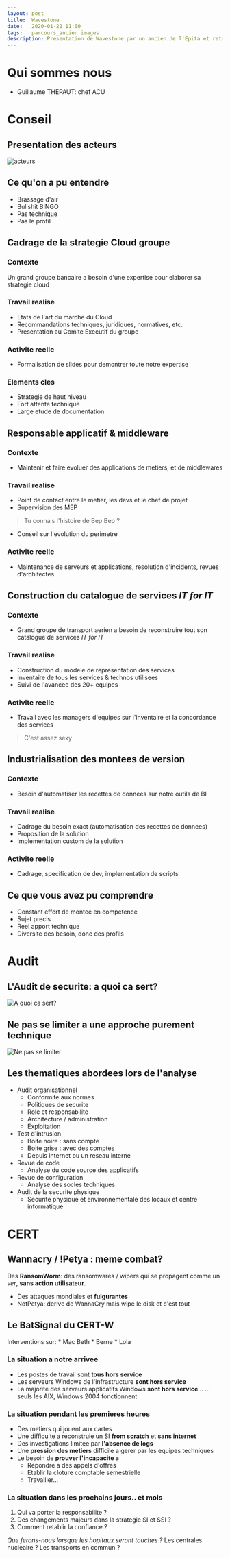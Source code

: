 ```yaml
---
layout: post
title:  Wavestone
date:   2020-01-22 11:00
tags:   parcours_ancien images
description: Presentation de Wavestone par un ancien de l'Epita et retours d'experience
---
```

# Qui sommes nous
* Guillaume THEPAUT: chef ACU

# Conseil
## Presentation des acteurs
![acteurs](/entreprise/assets/images/acteurs.jpg)
## Ce qu'on a pu entendre
* Brassage d'air
* Bullshit BINGO
* Pas technique
* Pas le profil

## Cadrage de la strategie Cloud groupe
### Contexte
Un grand groupe bancaire a besoin d'une expertise pour elaborer sa strategie cloud 
### Travail realise
* Etats de l'art du marche du Cloud
* Recommandations techniques, juridiques, normatives, etc.
* Presentation au Comite Executif du groupe
### Activite reelle
* Formalisation de slides pour demontrer toute notre expertise
### Elements cles
* Strategie de haut niveau
* Fort attente technique
* Large etude de documentation

## Responsable applicatif & middleware

### Contexte
* Maintenir et faire evoluer des applications de metiers, et de middlewares

### Travail realise
* Point de contact entre le metier, les devs et le chef de projet
* Supervision des MEP
> Tu connais l'histoire de Bep Bep ?
* Conseil sur l'evolution du perimetre

### Activite reelle
* Maintenance de serveurs et applications, resolution d'incidents, revues d'architectes

## Construction du catalogue de services *IT for IT*
### Contexte
* Grand groupe de transport aerien a besoin de reconstruire tout son catalogue de services *IT for IT*
### Travail realise
* Construction du modele de representation des services
* Inventaire de tous les services & technos utilisees
* Suivi de l'avancee des 20+ equipes
### Activite reelle
* Travail avec les managers d'equipes sur l'inventaire et la concordance des services
> C'est assez sexy

## Industrialisation des montees de version
### Contexte
* Besoin d'automatiser les recettes de donnees sur notre outils de BI

### Travail realise
* Cadrage du besoin exact (automatisation des recettes de donnees)
* Proposition de la solution
* Implementation custom de la solution

### Activite reelle
* Cadrage, specification de dev, implementation de scripts

## Ce que vous avez pu comprendre
* Constant effort de montee en competence
* Sujet precis
* Reel apport technique
* Diversite des besoin, donc des profils

# Audit
## L'Audit de securite: a quoi ca sert?
![A quoi ca sert?](/entreprise/assets/images/casert.jpg)

## Ne pas se limiter a une approche purement technique
![Ne pas se limiter](/entreprise/assets/images/limite.jpg)

## Les thematiques abordees lors de l'analyse
* Audit organisationnel
    * Conformite aux normes
    * Politiques de securite
    * Role et responsabilite
    * Architecture / administration
    * Exploitation
* Test d'intrusion
    * Boite noire : sans compte
    * Boite grise : avec des comptes
    * Depuis internet ou un reseau interne
* Revue de code
    * Analyse du code source des applicatifs
* Revue de configuration
    * Analyse des socles techniques
* Audit de la securite physique
    * Securite physique et environnementale des locaux et centre informatique

# CERT
## Wannacry / !Petya : meme combat?
Des **RansomWorm**: des ransomwares / wipers qui se propagent comme un *ver*, **sans action utilisateur**.

* Des attaques mondiales et **fulgurantes**
* NotPetya: derive de WannaCry mais wipe le disk et c'est tout

## Le BatSignal du CERT-W
Interventions sur:
    * Mac Beth
    * Berne
    * Lola
### La situation a notre arrivee
* Les postes de travail sont **tous hors service**
* Les serveurs Windows de l'infrastructure **sont hors service**
* La majorite des serveurs applicatifs Windows **sont hors service**...
... seuls les AIX, Windows 2004 fonctionnent

### La situation pendant les premieres heures
* Des metiers qui jouent aux cartes
* Une difficulte a reconstruie un SI **from scratch** et **sans internet**
* Des investigations limitee par **l'absence de logs**
* Une **pression des metiers** difficile a gerer par les equipes techniques
* Le besoin de **prouver l'incapacite a**
    * Repondre a des appels d'offres
    * Etablir la cloture comptable semestrielle
    * Travailler...

### La situation dans les **prochains jours**.. et **mois**
1. Qui va porter la responsabilite ?
1. Des changements majeurs dans la strategie SI et SSI ?
1. Comment retablir la confiance ?

*Que ferons-nous lorsque les hopitaux seront touches ?*
Les centrales nucleaire ? Les transports en commun ?
